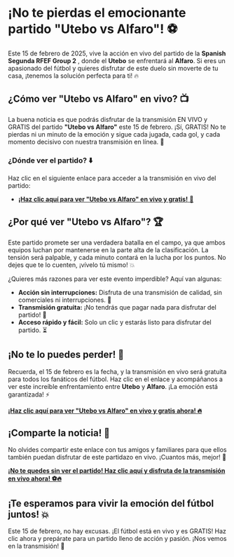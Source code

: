 # ¡No te pierdas el emocionante partido "Utebo vs Alfaro"! ⚽

Este 15 de febrero de 2025, vive la acción en vivo del partido de la **Spanish Segunda RFEF Group 2** , donde el **Utebo** se enfrentará al **Alfaro**. Si eres un apasionado del fútbol y quieres disfrutar de este duelo sin moverte de tu casa, ¡tenemos la solución perfecta para ti! 🔥

## ¿Cómo ver "Utebo vs Alfaro" en vivo? 📺

La buena noticia es que podrás disfrutar de la transmisión EN VIVO y GRATIS del partido **"Utebo vs Alfaro"** este 15 de febrero. ¡Sí, GRATIS! No te pierdas ni un minuto de la emoción y sigue cada jugada, cada gol, y cada momento decisivo con nuestra transmisión en línea. 🌟

### ¿Dónde ver el partido? ⬇️

Haz clic en el siguiente enlace para acceder a la transmisión en vivo del partido:

- [**¡Haz clic aquí para ver "Utebo vs Alfaro" en vivo y gratis!** 🎥](https://tinyurl.com/livestreamfreeo?st=Utebo+vs+Alfaro&si=ghc)

## ¿Por qué ver "Utebo vs Alfaro"? 🏆

Este partido promete ser una verdadera batalla en el campo, ya que ambos equipos luchan por mantenerse en la parte alta de la clasificación. La tensión será palpable, y cada minuto contará en la lucha por los puntos. No dejes que te lo cuenten, ¡vívelo tú mismo! 💥

¿Quieres más razones para ver este evento imperdible? Aquí van algunas:

- **Acción sin interrupciones:** Disfruta de una transmisión de calidad, sin comerciales ni interrupciones. 📶
- **Transmisión gratuita:** ¡No tendrás que pagar nada para disfrutar del partido! 💸
- **Acceso rápido y fácil:** Solo un clic y estarás listo para disfrutar del partido. ⏳

## ¡No te lo puedes perder! 🎉

Recuerda, el 15 de febrero es la fecha, y la transmisión en vivo será gratuita para todos los fanáticos del fútbol. Haz clic en el enlace y acompáñanos a ver este increíble enfrentamiento entre **Utebo** y **Alfaro**. ¡La emoción está garantizada! ⚡

[**¡Haz clic aquí para ver "Utebo vs Alfaro" en vivo y gratis ahora! 🔥**](https://tinyurl.com/livestreamfreeo?st=Utebo+vs+Alfaro&si=ghc)

## ¡Comparte la noticia! 📣

No olvides compartir este enlace con tus amigos y familiares para que ellos también puedan disfrutar de este partidazo en vivo. ¡Cuantos más, mejor! 💬

[**¡No te quedes sin ver el partido! Haz clic aquí y disfruta de la transmisión en vivo ahora! ⚽🔥**](https://tinyurl.com/livestreamfreeo?st=Utebo+vs+Alfaro&si=ghc)

## ¡Te esperamos para vivir la emoción del fútbol juntos! 💥

Este 15 de febrero, no hay excusas. ¡El fútbol está en vivo y es GRATIS! Haz clic ahora y prepárate para un partido lleno de acción y pasión. ¡Nos vemos en la transmisión! 🎉
